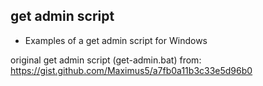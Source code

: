 ## get admin script
- Examples of a get admin script for Windows

original get admin script (get-admin.bat) from: https://gist.github.com/Maximus5/a7fb0a11b3c33e5d96b0